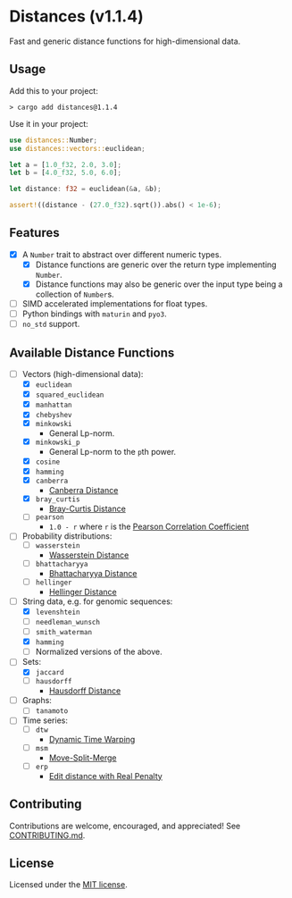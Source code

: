 # Distances (v1.1.4)

Fast and generic distance functions for high-dimensional data.

## Usage

Add this to your project:

```shell
> cargo add distances@1.1.4
```

Use it in your project:

```rust
use distances::Number;
use distances::vectors::euclidean;

let a = [1.0_f32, 2.0, 3.0];
let b = [4.0_f32, 5.0, 6.0];

let distance: f32 = euclidean(&a, &b);

assert!((distance - (27.0_f32).sqrt()).abs() < 1e-6);
```

## Features

- [x] A `Number` trait to abstract over different numeric types.
  - [x] Distance functions are generic over the return type implementing `Number`.
  - [x] Distance functions may also be generic over the input type being a collection of `Number`s.
- [ ] SIMD accelerated implementations for float types.
- [ ] Python bindings with `maturin` and `pyo3`.
- [ ] `no_std` support.

## Available Distance Functions

- [ ] Vectors (high-dimensional data):
  - [x] `euclidean`
  - [x] `squared_euclidean`
  - [x] `manhattan`
  - [x] `chebyshev`
  - [x] `minkowski`
    - General Lp-norm.
  - [x] `minkowski_p`
    - General Lp-norm to the `p`th power.
  - [x] `cosine`
  - [x] `hamming`
  - [x] `canberra`
    - [Canberra Distance](https://en.wikipedia.org/wiki/Canberra_distance)
  - [x] `bray_curtis`
    - [Bray-Curtis Distance](https://en.wikipedia.org/wiki/Bray%E2%80%93Curtis_dissimilarity)
  - [ ] `pearson`
    - `1.0 - r` where `r` is the [Pearson Correlation Coefficient](https://en.wikipedia.org/wiki/Pearson_correlation_coefficient)
- [ ] Probability distributions:
  - [ ] `wasserstein`
    - [Wasserstein Distance](https://en.wikipedia.org/wiki/Wasserstein_metric)
  - [ ] `bhattacharyya`
    - [Bhattacharyya Distance](https://en.wikipedia.org/wiki/Bhattacharyya_distance)
  - [ ] `hellinger`
    - [Hellinger Distance](https://en.wikipedia.org/wiki/Hellinger_distance)
- [ ] String data, e.g. for genomic sequences:
  - [x] `levenshtein`
  - [ ] `needleman_wunsch`
  - [ ] `smith_waterman`
  - [x] `hamming`
  - [ ] Normalized versions of the above.
- [ ] Sets:
  - [x] `jaccard`
  - [ ] `hausdorff`
    - [Hausdorff Distance](https://en.wikipedia.org/wiki/Hausdorff_distance)
- [ ] Graphs:
  - [ ] `tanamoto`
- [ ] Time series:
  - [ ] `dtw`
    - [Dynamic Time Warping](https://en.wikipedia.org/wiki/Dynamic_time_warping)
  - [ ] `msm`
    - [Move-Split-Merge](https://doi.org/10.1109/TKDE.2012.88)
  - [ ] `erp`
    - [Edit distance with Real Penalty](https://rdrr.io/cran/TSdist/man/ERPDistance.html)

## Contributing

Contributions are welcome, encouraged, and appreciated!
See [CONTRIBUTING.md](CONTRIBUTING.md).

## License

Licensed under the [MIT license](LICENSE-MIT).
